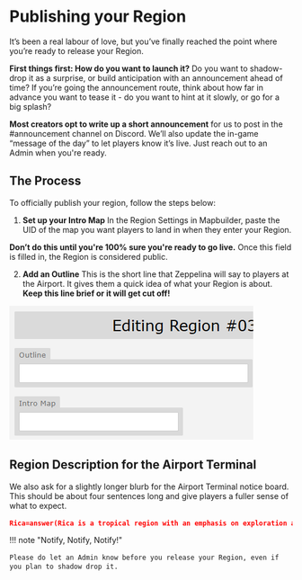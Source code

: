 # Publishing your Region

It’s been a real labour of love, but you’ve finally reached the point where you’re ready to release your Region.

**First things first: How do you want to launch it?**
Do you want to shadow-drop it as a surprise, or build anticipation with an announcement ahead of time? If you’re going the announcement route, think about how far in advance you want to tease it - do you want to hint at it slowly, or go for a big splash?

**Most creators opt to write up a short announcement** for us to post in the #announcement channel on Discord. We’ll also update the in-game “message of the day” to let players know it’s live. Just reach out to an Admin when you're ready.

## The Process
To officially publish your region, follow the steps below:

1. **Set up your Intro Map**
 In the Region Settings in Mapbuilder, paste the UID of the map you want players to land in when they enter your Region.
 
 **Don’t do this until you're 100% sure you're ready to go live.** Once this field is filled in, the Region is considered public.

2. **Add an Outline**
 This is the short line that Zeppelina will say to players at the Airport. It gives them a quick idea of what your Region is about. **Keep this line brief or it will get cut off!**

 ![](assets/publishingregion.png)

 ## Region Description for the Airport Terminal
 We also ask for a slightly longer blurb for the Airport Terminal notice board. This should be about four sentences long and give players a fuller sense of what to expect.

```json
Rica=answer(Rica is a tropical region with an emphasis on exploration and features over 200 Pokemon, both new and old!|Prove your strength by defeating four gym leaders. Their badges allow you to explore deeper into the dangerous wilderness to uncover the source of the vicious wild Pokemon.|Trainers prefer double battles here, and the dungeons can be challenging, so come prepared!|Rica is complete through Rosewood Town, about halfway through the story. You can unlock the Global PC after defeating the second gym leader. The third gym will be releasing very soon!|Read about additional regions by selecting a category.)
```


!!! note "Notify, Notify, Notify!"

    Please do let an Admin know before you release your Region, even if you plan to shadow drop it.
